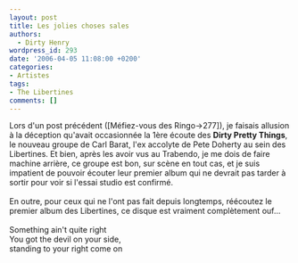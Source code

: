 ```yaml
---
layout: post
title: Les jolies choses sales
authors:
  - Dirty Henry
wordpress_id: 293
date: '2006-04-05 11:08:00 +0200'
categories:
- Artistes
tags:
- The Libertines
comments: []
---
```

Lors d'un post précédent ([Méfiez-vous des Ringo->277]), je faisais allusion à la déception qu'avait occasionnée la 1ère écoute des __Dirty Pretty Things__, le nouveau groupe de Carl Barat, l'ex accolyte de Pete Doherty au sein des Libertines. Et bien, après les avoir vus au Trabendo, je me dois de faire machine arrière, ce groupe est bon, sur scène en tout cas, et je suis impatient de pouvoir écouter leur premier album qui ne devrait pas tarder à sortir pour voir si l'essai studio est confirmé.<br /><br />En outre, pour ceux qui ne l'ont pas fait depuis longtemps, réécoutez le premier album des Libertines, ce disque est vraiment complètement ouf...<br /><br />Something ain't quite right<br />You got the devil on your side,<br />standing to your right come on
